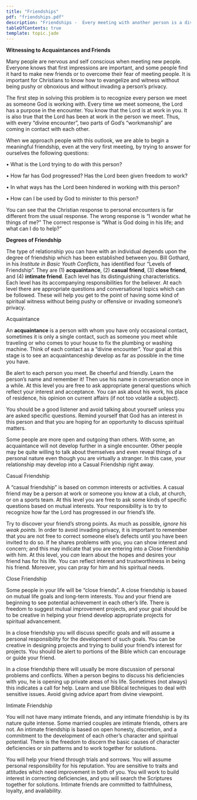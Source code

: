 ```yaml
---
title: "Friendships"
pdf: "friendships.pdf"
description: "Friendships -  Every meeting with another person is a divine encounter."
tableOfContents: true
template: topic.jade
---
```


**Witnessing to Acquaintances and Friends**

Many people are nervous and self conscious when meeting new people.
Everyone knows that first impressions are important, and some people
find it hard to make new friends or to overcome their fear of meeting
people. It is important for Christians to know how to evangelize and
witness without being pushy or obnoxious and without invading a person’s
privacy.

The first step in solving this problem is to recognize every person we
meet as someone God is working with. Every time we meet someone, the
Lord has a purpose in the encounter. You know that the Lord is at work
in you. It is also true that the Lord has been at work in the person we
meet. Thus, with every “divine encounter”, two parts of God’s
“workmanship” are coming in contact with each other.

When we approach people with this outlook, we are able to begin a
meaningful friendship, even at the very first meeting, by trying to
answer for ourselves the following questions:

• What is the Lord trying to do with this person?

• How far has God progressed? Has the Lord been given freedom to work?

• In what ways has the Lord been hindered in working with this person?

• How can I be used by God to minister to this person?

You can see that the Christian response to personal encounters is far
different from the usual response. The wrong response is “I wonder what
he things of me?” The correct response is “What is God doing in his
life; and what can I do to help?”

**Degrees of Friendship**

The type of relationship you can have with an individual depends upon
the degree of friendship which has been established between you. Bill
Gothard, in his *Institute in Basic Youth Conflicts*, has identified
four “Levels of Friendship”. They are (1) **acquaintance**, (2) **casual
friend**, (3) **close friend**, and (4) **intimate friend**. Each level
has its distinguishing characteristics. Each level has its accompanying
responsibilities for the believer. At each level there are appropriate
questions and conversational topics which can be followed. These will
help you get to the point of having some kind of spiritual witness
without being pushy or offensive or invading someone’s privacy.

Acquaintance

An **acquaintance** is a person with whom you have only occasional
contact, sometimes it is only a single contact, such as someone you meet
while traveling or who comes to your house to fix the plumbing or
washing machine. Think of each contact as a “divine encounter”. Your
goal at this stage is to see an acquaintanceship develop as far as
possible in the time you have.

Be alert to each person you meet. Be cheerful and friendly. Learn the
person’s name and remember it! Then use his name in conversation once in
a while. At this level you are free to ask appropriate general questions
which reflect your interest and acceptance. You can ask about his work,
his place of residence, his opinion on current affairs (if not too
volatile a subject).

You should be a good listener and avoid talking about yourself unless
you are asked specific questions. Remind yourself that God has an
interest in this person and that you are hoping for an opportunity to
discuss spiritual matters.

Some people are more open and outgoing than others. With some, an
acquaintance will not develop further in a single encounter. Other
people may be quite willing to talk about themselves and even reveal
things of a personal nature even though you are virtually a stranger. In
this case, your relationship may develop into a Casual Friendship right
away.

Casual Friendship

A “casual friendship” is based on common interests or activities. A
casual friend may be a person at work or someone you know at a club, at
church, or on a sports team. At this level you are free to ask some
kinds of specific questions based on mutual interests. Your
responsibility is to try to recognize how far the Lord has progressed in
our friend’s life.

Try to discover your friend’s strong points. As much as possible,
*ignore his weak points*. In order to avoid invading privacy, it is
important to remember that you are not free to correct someone else’s
defects until you have been invited to do so. If he shares problems with
you, you can show interest and concern; and this may indicate that you
are entering into a Close Friendship with him. At this level, you *can*
learn about the hopes and desires your friend has for his life. You can
reflect interest and trustworthiness in being his friend. Moreover, you
can pray for him and his spiritual needs.

Close Friendship

Some people in your life will be “close friends”. A close friendship is
based on mutual life goals and long-term interests. You and your friend
are beginning to see potential achievement in each other’s life. There
is freedom to suggest mutual improvement projects, and your goal should
be to be creative in helping your friend develop appropriate projects
for spiritual advancement.

In a close friendship you will discuss specific goals and will assume a
personal responsibility for the development of such goals. You can be
creative in designing projects and trying to build your friend’s
interest for projects. You should be alert to portions of the Bible
which can encourage or guide your friend.

In a close friendship there will usually be more discussion of personal
problems and conflicts. When a person begins to discuss his deficiencies
with you, he is opening up private areas of his life. Sometimes (not
always) this indicates a call for help. Learn and use Biblical
techniques to deal with sensitive issues. Avoid giving advice apart from
divine viewpoint.

Intimate Friendship

You will not have many intimate friends, and any intimate friendship is
by its nature quite intense. Some married couples are intimate friends,
others are not. An intimate friendship is based on open honesty,
discretion, and a commitment to the development of each other’s
character and spiritual potential. There is the freedom to discern the
basic causes of character deficiencies or sin patterns and to work
together for solutions.

You will help your friend through trials and sorrows. You will assume
personal responsibility for his reputation. You are sensitive to traits
and attitudes which need improvement in both of you. You will work to
build interest in correcting deficiencies, and you will search the
Scriptures together for solutions. Intimate friends are committed to
faithfulness, loyalty, and availability.

